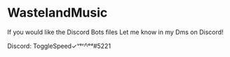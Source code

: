 # WastelandMusic

If you would like the Discord Bots files Let me know in my Dms on Discord! 

Discord: ToggleSpeed✓ᵛᵉʳᶦᶠᶦᵉᵈ#5221
